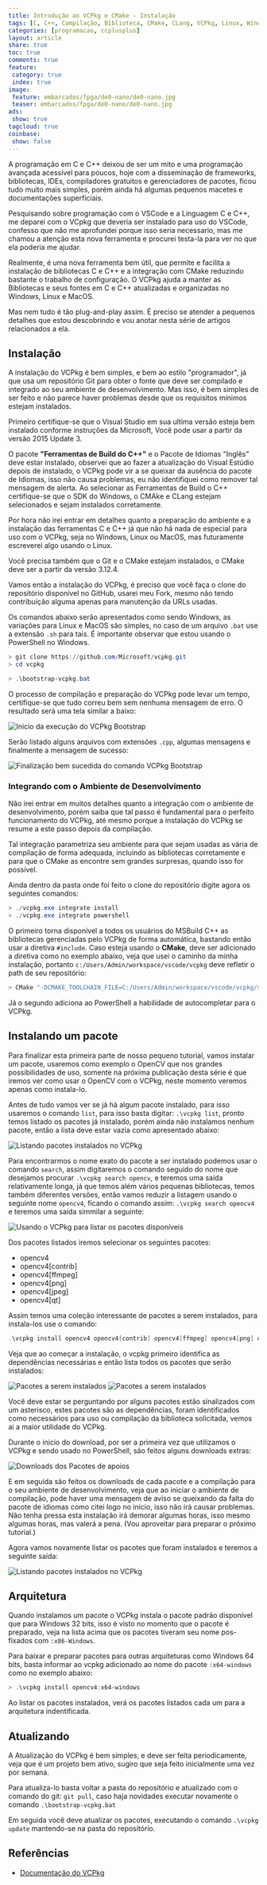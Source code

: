 ```yaml
---
title: Introdução ao VCPkg e CMake - Instalação
tags: [C, C++, Compilação, Biblioteca, CMake, CLang, VCPkg, Linux, Windows, MacOS, Instalação]
categories: [programacao, ccplusplus]
layout: article
share: true
toc: true
comments: true
feature:
 category: true
 index: true
image:
 feature: embarcados/fpga/de0-nano/de0-nano.jpg
 teaser: embarcados/fpga/de0-nano/de0-nano.jpg
ads: 
 show: true
tagcloud: true
coinbase:
 show: false
---
```


A programação em C e C++ deixou de ser um mito e uma programação avançada acessível para poucos, hoje com a disseminação de frameworks, bibliotecas, IDEs, compiladores gratuitos e gerenciadores de pacotes, ficou tudo muito mais simples, porém ainda há algumas pequenos macetes e documentações superficiais.

<!--more-->

Pesquisando sobre programação com o VSCode e a Linguagem C e C++, me deparei com o VCpkg que deveria ser instalado para uso do VSCode, confesso que não me aprofundei porque isso seria necessario, mas me chamou a atenção esta nova ferramenta e procurei testa-la para ver no que ela poderia me ajudar.

Realmente, é uma nova ferramenta bem útil, que permite e facilita a instalação de bibliotecas C e C++ e a integração com CMake reduzindo bastante o trabalho de configuração. O VCPkg ajuda a manter as Bibliotecas e seus fontes em C e C++ atualizadas e organizadas no Windows, Linux e MacOS.

Mas nem tudo é tão plug-and-play assim. É preciso se atender a pequenos detalhes que estou descobrindo e vou anotar nesta série de artigos relacionados a ela.

## Instalação

A instalação do VCPkg é bem simples, e bem ao estilo "programador", já que usa um repositório Git para obter o fonte que deve ser compilado e integrado ao seu ambiente de desenvolvimento. Mas isso, é bem simples de ser feito e não parece haver problemas desde que os requisitos mínimos estejam instalados.

Primeiro certifique-se que o Visual Studio em sua ultima versão esteja bem instalado conforme instruções da Microsoft, Você pode usar a partir da versão 2015 Update 3.

O pacote **"Ferramentas de Build do C++"** e o Pacote de Idiomas "Inglês" deve estar instalado, observei que ao fazer a atualização do Visual Estúdio depois de instalado, o VCPkg pode vir a se queixar da ausência do pacote de Idiomas, isso não causa problemas, eu não identifiquei como remover tal mensagem de alerta. Ao selecionar as Ferramentas de Build o C++ certifique-se que o SDK do Windows, o CMAke e CLang estejam selecionados e sejam instalados corretamente.

Por hora não irei entrar em detalhes quanto a preparação do ambiente e a instalação das ferramentas C e C++ já que não há nada de especial para uso com o VCPkg, seja no Windows, Linux ou MacOS, mas futuramente escreverei algo usando o Linux.

Você precisa também que o Git e o CMake estejam instalados, o CMake deve ser a partir da versão 3.12.4.

Vamos então a instalação do VCPkg, é preciso que você faça o clone do repositório disponível no GitHub, usarei meu Fork, mesmo não tendo contribuição alguma apenas para manutenção da URLs usadas.

Os comandos abaixo serão apresentados como sendo Windows, as variações para Linux e MacOS são simples, no caso de um arquivo `.bat` use a extensão `.sh` para tais. É importante observar que estou usando o PowerShell no Windows.

``` PowerShell
> git clone https://github.com/Microsoft/vcpkg.git
> cd vcpkg

> .\bootstrap-vcpkg.bat
```

O processo de compilação e preparação do VCPkg pode levar um tempo, certifique-se que tudo correu bem sem nenhuma mensagem de erro. O resultado será uma tela similar a baixo:

![Inicio da execução do VCPkg Bootstrap](/images/programacao/ccplusplus/vcpkg/vcpkg-bootstrap-1.png)

Serão listado alguns arquivos com extensões `.cpp`, algumas mensagens e finalmente a mensagem de sucesso:

![Finalização bem sucedida do comando VCPkg Bootstrap](/images/programacao/ccplusplus/vcpkg/vcpkg-bootstrap-2.png)

### Integrando com o Ambiente de Desenvolvimento

Não irei entrar em muitos detalhes quanto a integração com o ambiente de desenvolvimento, porém saiba que tal passo é fundamental para o perfeito funcionamento do VCPkg, até mesmo porque a instalação do VCPkg se resume a este passo depois da compilação.

Tal integração parametriza seu ambiente para que sejam usadas as vária de compilação de forma adequada, incluindo as bibliotecas corretamente e para que o CMake as encontre sem grandes surpresas, quando isso for possível.

Ainda dentro da pasta onde foi feito o clone do repositório digite agora os seguintes comandos:

``` PowerShell
> ./vcpkg.exe integrate install
> ./vcpkg.exe integrate powershell
```

O primeiro torna disponível a todos os usuários do MSBuild C++ as bibliotecas gerenciadas pelo VCPkg de forma automática, bastando então usar a diretiva `#include`. Caso esteja usando o **CMake**, deve ser adicionado a diretiva como no exemplo abaixo, veja que usei o caminho da minha instalação, portanto `c:/Users/Admin/workspace/vscode/vcpkg` deve refletir o path de seu repositório:

``` PowerShell
> CMake "-DCMAKE_TOOLCHAIN_FILE=C:/Users/Admin/workspace/vscode/vcpkg/scripts/buildsystems/vcpkg.cmake"
```

Já o segundo adiciona ao PowerShell a habilidade de autocompletar para o VCPkg.

## Instalando um pacote

Para finalizar esta primeira parte de nosso pequeno tutorial, vamos instalar um pacote, usaremos como exemplo o OpenCV que nos grandes possibilidades de uso, somente na próxima publicação desta série é que iremos ver como usar o OpenCV com o VCPkg, neste momento veremos apenas como instala-lo.

Antes de tudo vamos ver se já há algum pacote instalado, para isso usaremos o comando `list`, para isso basta digitar: `.\vcpkg list`, pronto temos listado os pacotes já instalado, porém ainda não instalamos nenhum pacote, então a lista deve estar vazia como apresentado abaixo:

![Listando pacotes instalados no VCPkg](/images/programacao/ccplusplus/vcpkg/vcpkg-list-1.png)

Para encontrarmos o nome exato do pacote a ser instalado podemos usar o comando `search`, assim digitaremos o comando seguido do nome que desejamos procurar `.\vcpkg search opencv`, e teremos uma saida relativamente longa, já que temos além vários pequenas bibliotecas, temos também diferentes versões, então vamos reduzir a listagem usando o seguinte nome `opencv4`, ficando o comando assim: `.\vcpkg search opencv4` e teremos uma saida  simmilar a seguinte:

![Usando o VCPkg para listar os pacotes disponíveis](/images/programacao/ccplusplus/vcpkg/vcpkg-search-opencv4.png)

Dos pacotes listados iremos selecionar os seguintes pacotes:

* opencv4
* opencv4[contrib]
* opencv4[ffmpeg]
* opencv4[png]
* opencv4[jpeg]
* opencv4[qt]

Assim temos uma coleção interessante de pacotes a serem instalados, para instala-los use o comando:

``` PowerShell
.\vcpkg install opencv4 opencv4[contrib] opencv4[ffmpeg] opencv4[png] opencv4[jpeg] opencv4[qt]
```

Veja que ao começar a instalação, o vcpkg primeiro identifica as dependências necessárias e então lista todos os pacotes que serão instalados:

![Pacotes a serem instalados](/images/programacao/ccplusplus/vcpkg/vcpkg-install-opencv4-deps-1.png)
![Pacotes a serem instalados](/images/programacao/ccplusplus/vcpkg/vcpkg-install-opencv4-deps-2.png)

Você deve estar se perguntando por alguns pacotes estão sinalizados com um asterisco, estes pacotes são as dependências, foram identificados como necessários para uso ou compilação da biblioteca solicitada, vemos ai a maior utilidade do VCPkg.

Durante o inicio do download, por ser a primeira vez que utilizamos o VCPkg e sendo usado no PowerShell, são feitos alguns downloads extras:

![Downloads dos Pacotes de apoios](/images/programacao/ccplusplus/vcpkg/vcpkg-install-opencv4-downloads-1.png)

E em seguida são feitos os downloads de cada pacote e a compilação para o seu ambiente de desenvolvimento, veja que ao iniciar o ambiente de compilação, pode haver uma mensagem de aviso se queixando da falta do pacote de idiomas como citei logo no inicio, isso não irá causar problemas. Não tenha pressa esta instalação irá demorar algumas horas, isso mesmo algumas horas, mas valerá a pena. (Vou aproveitar para preparar o próximo tutorial.)

Agora vamos novamente listar os pacotes que foram instalados e teremos a seguinte saída:

![Listando pacotes instalados no VCPkg](/images/programacao/ccplusplus/vcpkg/vcpkg-list-2.png)

## Arquitetura

Quando instalamos um pacote o VCPkg instala o pacote padrão disponível que para Windows 32 bits, isso é visto no momento que o pacote é preparado, veja na lista acima que os pacotes tiveram seu nome pos-fixados com `:x86-Windows`.

Para baixar e preparar pacotes para outras arquiteturas como Windows 64 bits, basta informar ao vcpkg adicionado ao nome do pacote `:x64-windows` como no exemplo abaixo:

``` PowerShell
> .\vcpkg install opencv4:x64-windows
```

Ao listar os pacotes instalados, verá os pacotes listados cada um para a arquitetura indentificada.

## Atualizando

A Atualização do VCPkg é bem simples, e deve ser feita periodicamente, veja que é um projeto bem ativo, sugiro que seja feito inicialmente uma vez por semana.

Para atualiza-lo basta voltar a pasta do repositório e atualizado com o comando do git: `git pull`, caso haja novidades executar novamente o comando `.\bootstrap-vcpkg.bat`

Em seguida você deve atualizar os pacotes, executando o comando `.\vcpkg update` mantendo-se na pasta do repositório.

## Referências

* [Documentação do VCPkg](https://vcpkg.readthedocs.io/en/latest/)